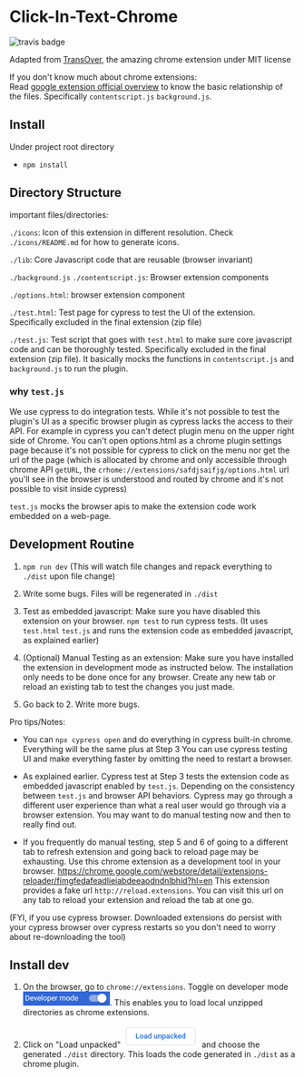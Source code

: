 # Click-In-Text-Chrome
![travis badge](https://travis-ci.org/UAlbertaALTLab/click-in-text.svg?branch=master)

Adapted from [TransOver](https://github.com/artemave/translate_onhover), the amazing chrome extension under MIT license

If you don't know much about chrome extensions: \
Read [google extension official overview](https://developer.chrome.com/extensions/overview) to know the basic relationship of the files.
Specifically `contentscript.js` `background.js`.

## Install

Under project root directory

- `npm install`

## Directory Structure

important files/directories:

`./icons`: Icon of this extension in different resolution. Check `./icons/README.md` for how to generate icons.

`./lib`: Core Javascript code that are reusable (browser invariant)

`./background.js` `./contentscript.js`: Browser extension components

`./options.html`: browser extension component

`./test.html`: Test page for cypress to test the UI of the extension. Specifically excluded in the final extension (zip file)

`./test.js`: Test script that goes with `test.html` to make sure core javascript code and can be thoroughly tested.
Specifically excluded in the final extension (zip file). It basically mocks the functions in `contentscript.js` and `background.js` to run the plugin.

### why `test.js`

We use cypress to do integration tests. While it's not possible to test the plugin's UI as a specific browser plugin as cypress lacks the access to their API. For example 
 in cypress you can't detect plugin menu on the upper right side of Chrome. You can't open options.html as a chrome plugin settings page
 because it's not possible for cypress to click on the menu nor get the url of the page (which is allocated by chrome and only
 accessible through chrome API `getURL`, the `crhome://extensions/safdjsaifjg/options.html` url you'll see in the browser is understood
 and routed by chrome and it's not possible to visit inside cypress)
 
`test.js` mocks the browser apis to make the extension code work embedded on a web-page.

## Development Routine


1. `npm run dev` (This will watch file changes and repack everything to `./dist` upon file change)

2. Write some bugs. Files will be regenerated in `./dist`

3. Test as embedded javascript: Make sure you have disabled this extension on your browser. `npm test` to run cypress tests. (It uses `test.html` `test.js` and runs the extension code as embedded javascript, as explained earlier)

4. (Optional) Manual Testing as an extension: Make sure you have installed the extension in development mode as instructed below. The installation only needs to be done once for any browser. Create any new tab or reload an existing tab to test the changes you just made.

5. Go back to 2. Write more bugs.


Pro tips/Notes:

- You can `npx cypress open` and do everything in cypress built-in chrome. Everything will be the same plus at Step 3 You can use
cypress testing UI and make everything faster by omitting the need to restart a browser.

- As explained earlier. Cypress test at Step 3 tests the extension code as embedded javascript enabled by `test.js`. Depending on the consistency between `test.js` and browser API behaviors. Cypress may go through a 
 different user experience than what a real user would go through via a browser extension. 
 You may want to do manual testing now and then to really find out.

- If you frequently do manual testing, step 5 and 6 of going to a different tab to refresh extension and going back to reload page may be exhausting. Use 
this chrome extension as a development tool in your browser.
https://chrome.google.com/webstore/detail/extensions-reloader/fimgfedafeadlieiabdeeaodndnlbhid?hl=en This extension provides
a fake url `http://reload.extensions`. You can visit this url on any tab to reload your extension and reload the tab at one go.

(FYI, if you use cypress browser. Downloaded extensions do persist with your cypress browser over cypress restarts
 so you don't need to worry about re-downloading the tool)



## Install dev

1. On the browser, go to `chrome://extensions`. Toggle on developer mode ![developer_mode.png](readme_assets/developer_mode.png). This enables
you to load local unzipped directories as chrome extensions.

2. Click on "Load unpacked" ![load_unpacked.png](readme_assets/load_unpacked.png)  and choose the generated `./dist` directory.
This loads the code generated in `./dist` as a chrome plugin.
